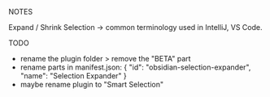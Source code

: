 
NOTES

Expand / Shrink Selection → common terminology used in IntelliJ, VS Code.



TODO

- rename the plugin folder > remove the "BETA" part
- rename parts in manifest.json: 
    {
        "id": "obsidian-selection-expander",
        "name": "Selection Expander"
    }
- maybe rename plugin to "Smart Selection"

